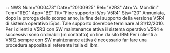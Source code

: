  :  : NWS Num="000473" Date="20100925" Rel="V2R3" Atr="A. Mondini" Tem="TEC" App="B£" Tit="Fine supporto i5/os V5R4" Sts="20"
Annuniata, dopo la proroga dello scorso anno, la fine del supporto della versione V5R4 di sistema operativo i5/os.
Tale supporto dovrebbe terminare al 31/12/2010.
Per i clienti a V5R3 con SW maintenance attiva il sistema operativo V5R4 e successivi sono ordinabili (in contratto) on line da sito IBM
Per i clienti a V5R2 sempre con SW maintenance attiva è necessario far fare una procedura apposita al referente Italia di Ibm.
